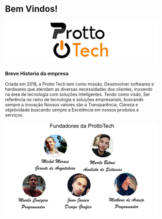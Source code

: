 # Bem Vindos!
![logo](https://raw.githubusercontent.com/protto-tech/grupoprottotech/master/prottotechbmp.bmp)
### Breve Historia da empresa
   Criada em 2018, a Protto Tech tem como missão, Desenvolver softwares e hardwares que atendam as diversas necessidades dos clientes, inovando na área de tecnologia com soluções inteligentes. Tendo como visão, Ser referência no ramo de tecnologia e soluções empresariais, buscando sempre a inovação
  Nossos valores são a Transparência, Clareza e objetividade buscando sempre a Excelência em nossos produtos e serviços.

![logo](https://raw.githubusercontent.com/protto-tech/grupoprottotech/master/fundadores.bmp)
